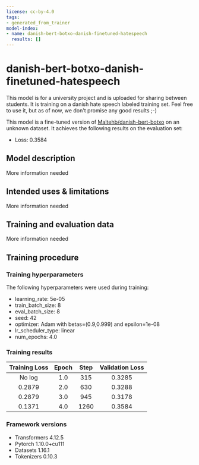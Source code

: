 ```yaml
---
license: cc-by-4.0
tags:
- generated_from_trainer
model-index:
- name: danish-bert-botxo-danish-finetuned-hatespeech
  results: []
---
```


<!-- This model card has been generated automatically according to the information the Trainer had access to. You
should probably proofread and complete it, then remove this comment. -->

# danish-bert-botxo-danish-finetuned-hatespeech
This model is for a university project and is uploaded for sharing between students. It is training on a danish hate speech labeled training set. Feel free to use it, but as of now, we don't promise any good results ;-)

This model is a fine-tuned version of [Maltehb/danish-bert-botxo](https://huggingface.co/Maltehb/danish-bert-botxo) on an unknown dataset.
It achieves the following results on the evaluation set:
- Loss: 0.3584

## Model description

More information needed

## Intended uses & limitations

More information needed

## Training and evaluation data

More information needed

## Training procedure

### Training hyperparameters

The following hyperparameters were used during training:
- learning_rate: 5e-05
- train_batch_size: 8
- eval_batch_size: 8
- seed: 42
- optimizer: Adam with betas=(0.9,0.999) and epsilon=1e-08
- lr_scheduler_type: linear
- num_epochs: 4.0

### Training results

| Training Loss | Epoch | Step | Validation Loss |
|:-------------:|:-----:|:----:|:---------------:|
| No log        | 1.0   | 315  | 0.3285          |
| 0.2879        | 2.0   | 630  | 0.3288          |
| 0.2879        | 3.0   | 945  | 0.3178          |
| 0.1371        | 4.0   | 1260 | 0.3584          |


### Framework versions

- Transformers 4.12.5
- Pytorch 1.10.0+cu111
- Datasets 1.16.1
- Tokenizers 0.10.3
